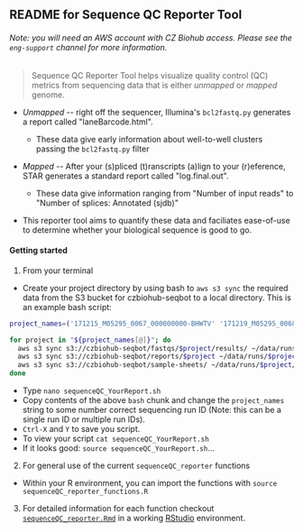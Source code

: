 ## README for Sequence QC Reporter Tool
###### Note: you will need an AWS account with CZ Biohub access. Please see the `eng-support` channel for more information.

> Sequence QC Reporter Tool helps visualize quality control (QC) metrics from sequencing data that is either *unmapped* or *mapped* genome.

* *Unmapped* -- right off the sequencer, Illumina's `bcl2fastq.py` generates a report called "laneBarcode.html".
  * These data give early information about well-to-well clusters passing the `bcl2fastq.py` filter

* *Mapped* -- After your (s)pliced (t)ranscripts (a)lign to your (r)eference, STAR generates a standard report called "log.final.out".
  * These data give information ranging from "Number of input reads" to "Number of splices: Annotated (sjdb)"

* This reporter tool aims to quantify these data and faciliates ease-of-use to determine whether your biological sequence is good to go.

#### Getting started
1. From your terminal
  * Create your project directory by using bash to `aws s3 sync` the required data from the S3 bucket for czbiohub-seqbot to a local directory. This is an example bash script:

```bash
project_names=('171215_M05295_0067_000000000-BHWTV' '171219_M05295_0068_000000000-BHW7B'  '171221_M05295_0070_000000000-BHWGN' '171222_M05295_0071_000000000-BJT3K' '180105_NB501961_0050_AH73JJBGX5' '180105_M05295_0072_000000000-BJR4D')

for project in "${project_names[@]}"; do
  aws s3 sync s3://czbiohub-seqbot/fastqs/$project/results/ ~/data/runs/$project/star_logs --exclude "*" --include "*.log.final.out"
  aws s3 sync s3://czbiohub-seqbot/reports/$project ~/data/runs/$project/reports/
  aws s3 sync s3://czbiohub-seqbot/sample-sheets/ ~/data/runs/$project/sample-sheets/ --exclude "*" --include "$project.csv"
done
```


  * Type `nano sequenceQC_YourReport.sh`
  * Copy contents of the above `bash` chunk and change the `project_names` string to some number correct sequencing run ID (Note: this can be a single run ID or multiple run IDs). 
  * `Ctrl-X` and `Y` to save you script. 
  * To view your script `cat sequenceQC_YourReport.sh`
  * If it looks good: `source sequenceQC_YourReport.sh`...


2. For general use of the current `sequenceQC_reporter` functions
  * Within your R environment, you can import the functions with `source sequenceQC_reporter_functions.R`

3. For detailed information for each function checkout [`sequenceQC_reporter.Rmd`](https://github.com/czbiohub/sequenceQC_reporter/blob/master/sequenceQC_reporter.Rmd) in a working [RStudio](https://www.rstudio.com/) environment.
